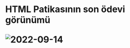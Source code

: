 <h1> HTML Patikasının son ödevi görünümü
  
  ![2022-09-14](https://user-images.githubusercontent.com/95767424/190134231-3a8f00e5-ec37-4377-9cdf-fd6e17f3928e.png)
